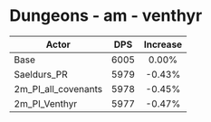 # Dungeons - am - venthyr
| Actor | DPS | Increase |
|---|:---:|:---:|
|Base|6005|0.00%|
|Saeldurs_PR|5979|-0.43%|
|2m_PI_all_covenants|5978|-0.45%|
|2m_PI_Venthyr|5977|-0.47%|
